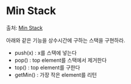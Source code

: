 ﻿# Min Stack

출처: [Min Stack](https://leetcode.com/problems/min-stack/)

아래와 같은 기능을 상수시간에 구하는 스택을 구현하라.
 * push(x) : x를 스택에 넣는다
 * pop() : top element를 스택에서 제거한다
 * top() : top element를 구한다
 * getMin() : 가장 작은 element를 리턴